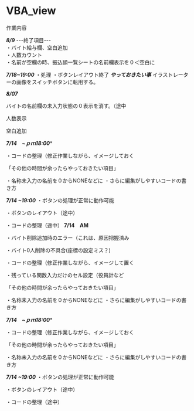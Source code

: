 ﻿# VBA_view
作業内容

***8/9***
---終了項目---  
  ・バイト給与欄、空白追加  
  ・人数カウント  
  ・名前が空欄の時、振込額一覧シートの名前欄表示を０＜空白に  


***7/18~19:00***
・処理
・ボタンレイアウト終了
***やっておきたい事***
イラストレーターの画像をスイッチボタンに転用する。

***8/07***

バイトの名前欄の未入力状態の０表示を消す。（途中

人数表示

空白追加

***7/14　~ｐｍ18:00****

・コードの整理（修正作業しながら、イメージしておく

「その他の時間が余ったらやっておきたい項目」

・名称未入力の名前を０からNONEなどに
・さらに編集がしやすいコードの書き方

***7/14 ~19:00***
・ボタンの処理が正常に動作可能

・ボタンのレイアウト（途中）

・コードの整理（途中）
****7/14　AM****

・バイト削除追加時のエラー（これは、原因把握済み

・バイト0人削除の不具合(座標の設定ミス？)

・コードの整理（修正作業しながら、イメージして置く

・残っている関数入力だけのセル設定（役員計など

「その他の時間が余ったらやっておきたい項目」

・名称未入力の名前を０からNONEなどに
・さらに編集がしやすいコードの書き方

***7/14　~ｐｍ18:00****

・コードの整理（修正作業しながら、イメージしておく

「その他の時間が余ったらやっておきたい項目」

・名称未入力の名前を０からNONEなどに
・さらに編集がしやすいコードの書き方

***7/14 ~19:00***
・ボタンの処理が正常に動作可能

・ボタンのレイアウト（途中）

・コードの整理（途中）




